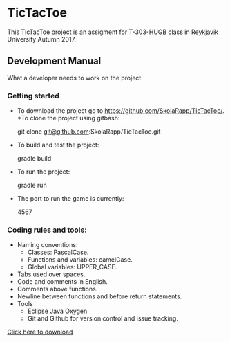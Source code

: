 # TicTacToe
This TicTacToe project is an assigment for T-303-HUGB class in Reykjavik University Autumn 2017.

## Development Manual
What a developer needs to work on the project

### Getting started
	
* To download the project go to https://github.com/SkolaRapp/TicTacToe/.
	*To clone the project using gitbash: 

	git clone git@github.com:SkolaRapp/TicTacToe.git

* To build and test the project:

	gradle build

* To run the project:

	gradle run

* The port to run the game is currently:

	4567


### Coding rules and tools:
* Naming conventions:
	* Classes: PascalCase.
	* Functions and variables: camelCase.
	* Global variables: UPPER_CASE.
* Tabs used over spaces.
* Code and comments in English.
* Comments above functions.
* Newline between functions and before return statements.
* Tools
	* Eclipse Java Oxygen
	* Git and Github for version control and issue tracking.
	

	
[Click here to download](https://gitprint.com/SkolaRapp/TicTacToe/blob/develop/docs/devManual.md?download)